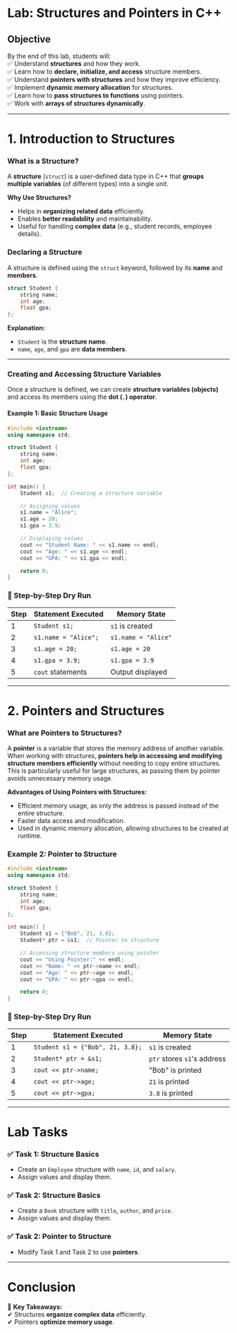 # **Lab: Structures and Pointers in C++**

## **Objective**  
By the end of this lab, students will:  
✅ Understand **structures** and how they work.  
✅ Learn how to **declare, initialize, and access** structure members.  
✅ Understand **pointers with structures** and how they improve efficiency.  
✅ Implement **dynamic memory allocation** for structures.  
✅ Learn how to **pass structures to functions** using pointers.  
✅ Work with **arrays of structures dynamically**.  

---  

# **1. Introduction to Structures**  

### **What is a Structure?**  
A **structure** (`struct`) is a user-defined data type in C++ that **groups multiple variables** (of different types) into a single unit.  

**Why Use Structures?**  
- Helps in **organizing related data** efficiently.  
- Enables **better readability** and maintainability.  
- Useful for handling **complex data** (e.g., student records, employee details).  

### **Declaring a Structure**  
A structure is defined using the `struct` keyword, followed by its **name** and **members**.

```cpp
struct Student {
    string name;
    int age;
    float gpa;
};
```

**Explanation:**  
- `Student` is the **structure name**.  
- `name`, `age`, and `gpa` are **data members**.  

---  

### **Creating and Accessing Structure Variables**  

Once a structure is defined, we can create **structure variables (objects)** and access its members using the **dot (`.`) operator**.

#### **Example 1: Basic Structure Usage**  

```cpp
#include <iostream>
using namespace std;

struct Student {
    string name;
    int age;
    float gpa;
};

int main() {
    Student s1;  // Creating a structure variable

    // Assigning values
    s1.name = "Alice";
    s1.age = 20;
    s1.gpa = 3.9;

    // Displaying values
    cout << "Student Name: " << s1.name << endl;
    cout << "Age: " << s1.age << endl;
    cout << "GPA: " << s1.gpa << endl;

    return 0;
}
```

### **🔎 Step-by-Step Dry Run**  

| **Step** | **Statement Executed** | **Memory State** |
|---------|------------------|--------------|
| 1 | `Student s1;` | `s1` is created |
| 2 | `s1.name = "Alice";` | `s1.name = "Alice"` |
| 3 | `s1.age = 20;` | `s1.age = 20` |
| 4 | `s1.gpa = 3.9;` | `s1.gpa = 3.9` |
| 5 | `cout` statements | Output displayed |

---

# **2. Pointers and Structures**  
### **What are Pointers to Structures?**  
A **pointer** is a variable that stores the memory address of another variable. When working with structures, **pointers help in accessing and modifying structure members efficiently** without needing to copy entire structures. This is particularly useful for large structures, as passing them by pointer avoids unnecessary memory usage.  

**Advantages of Using Pointers with Structures:**  
- Efficient memory usage, as only the address is passed instead of the entire structure.  
- Faster data access and modification.  
- Used in dynamic memory allocation, allowing structures to be created at runtime. 

### **Example 2: Pointer to Structure**  

```cpp
#include <iostream>
using namespace std;

struct Student {
    string name;
    int age;
    float gpa;
};

int main() {
    Student s1 = {"Bob", 21, 3.8};
    Student* ptr = &s1;  // Pointer to structure

    // Accessing structure members using pointer
    cout << "Using Pointer:" << endl;
    cout << "Name: " << ptr->name << endl;
    cout << "Age: " << ptr->age << endl;
    cout << "GPA: " << ptr->gpa << endl;

    return 0;
}
```

### **🔎 Step-by-Step Dry Run**  

| **Step** | **Statement Executed** | **Memory State** |
|---------|------------------|--------------|
| 1 | `Student s1 = {"Bob", 21, 3.8};` | `s1` is created |
| 2 | `Student* ptr = &s1;` | `ptr` stores `s1`'s address |
| 3 | `cout << ptr->name;` | "Bob" is printed |
| 4 | `cout << ptr->age;` | `21` is printed |
| 5 | `cout << ptr->gpa;` | `3.8` is printed |

---


# **Lab Tasks**  
### ✅ **Task 1: Structure Basics**  
- Create an `Employee` structure with `name`, `id`, and `salary`.  
- Assign values and display them.  
### ✅ **Task 2: Structure Basics**  
- Create a `Book` structure with `title`, `author`, and `price`.  
- Assign values and display them.  

### ✅ **Task 2: Pointer to Structure**  
- Modify Task 1 and Task 2 to use **pointers**.  

---

# **Conclusion**  
🎯 **Key Takeaways:**  
✔ Structures **organize complex data** efficiently.  
✔ Pointers **optimize memory usage**.   
